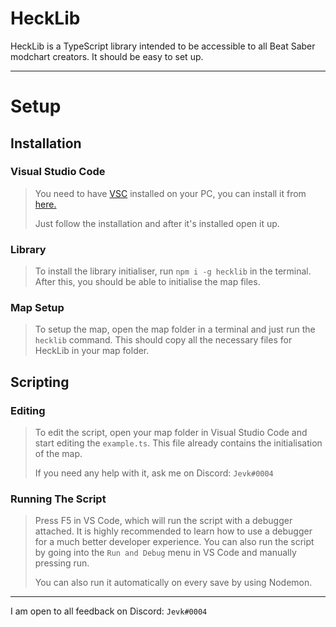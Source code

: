 # HeckLib
HeckLib is a TypeScript library intended to be accessible to all Beat Saber modchart creators. It should be easy to set up.

***

# Setup

## Installation

### Visual Studio Code
> You need to have <a href="https://code.visualstudio.com/">VSC</a> installed on your PC, you can install it from <a href="https://code.visualstudio.com/">here.</a>
> 
> Just follow the installation and after it's installed open it up.

### Library
> To install the library initialiser, run `npm i -g hecklib` in the terminal. After this, you should be able to initialise the map files.

### Map Setup
> To setup the map, open the map folder in a terminal and just run the `hecklib` command. This should copy all the necessary files for HeckLib in your map folder. 

## Scripting

### Editing
> To edit the script, open your map folder in Visual Studio Code and start editing the `example.ts`. This file already contains the initialisation of the map.
>
> If you need any help with it, ask me on Discord: `Jevk#0004`

### Running The Script

> Press F5 in VS Code, which will run the script with a debugger attached. It is highly recommended to learn how to use a debugger for a much better developer experience.
> You can also run the script by going into the `Run and Debug` menu in VS Code and manually pressing run.
>
> You can also run it automatically on every save by using Nodemon.

***

I am open to all feedback on Discord: `Jevk#0004`
